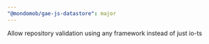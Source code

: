 ```yaml
---
"@mondomob/gae-js-datastore": major
---
```


Allow repository validation using any framework instead of just io-ts

